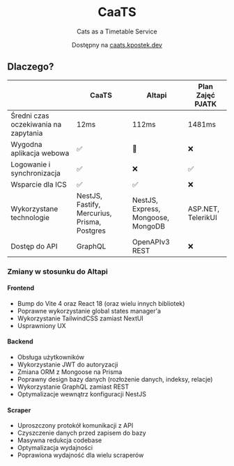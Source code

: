 <div align="center">
    <h1>CaaTS</h1>
    <p>Cats as a Timetable Service</p>
    <p>Dostępny na <a href="https://caats.kpostek.dev/">caats.kpostek.dev</a>
</div>

## Dlaczego?

|                                      | CaaTS                                        | Altapi                             | Plan Zajęć PJATK   |
| ------------------------------------ | -------------------------------------------- | ---------------------------------- | ------------------ |
| Średni czas oczekiwania na zapytania | 12ms                                         | 112ms                              | 1481ms             |
| Wygodna aplikacja webowa             | ✅                                            | 🤔                                  | ❌                  |
| Logowanie i synchronizacja           | ✅                                            | ❌                                  | ✅                  |
| Wsparcie dla ICS                     | ✅                                            | ✅                                  | ❌                  |
| Wykorzystane technologie             | NestJS, Fastify, Mercurius, Prisma, Postgres | NestJS, Express, Mongoose, MongoDB | ASP.NET, TelerikUI |
| Dostęp do API                        | GraphQL                                      | OpenAPIv3 REST                     | ❌                  |

### Zmiany w stosunku do Altapi

#### Frontend

 - Bump do Vite 4 oraz React 18 (oraz wielu innych bibliotek)
 - Poprawne wykorzystanie global states manager'a
 - Wykorzystanie TailwindCSS zamiast NextUI
 - Usprawniony UX

#### Backend

 - Obsługa użytkowników
 - Wykorzystanie JWT do autoryzacji
 - Zmiana ORM z Mongoose na Prisma
 - Poprawny design bazy danych (rozłożenie danych, indeksy, relacje)
 - Wykorzystanie GraphQL zamiast REST
 - Optymalizacje wewnątrz konfiguracji NestJS

#### Scraper

 - Uproszczony protokół komunikacji z API
 - Czyszczenie danych przed zapisem do bazy
 - Masywna redukcja codebase
 - Optymalizacja wydajności
 - Poprawiona wydajność dla wielu scraperów
